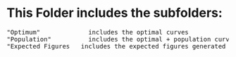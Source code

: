 # This Folder includes the subfolders:
<pre>
"Optimum"    	      includes the optimal curves  
"Population"	      includes the optimal + population curves  
"Expected_Figures   includes the expected figures generated by codes.
</pre>
